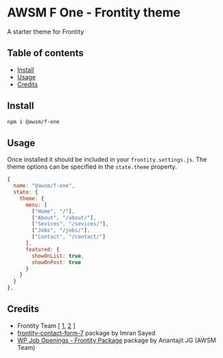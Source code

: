 # AWSM F One - Frontity theme


A starter theme for Frontity

## Table of contents

<!-- toc -->

- [Install](#install)
- [Usage](#usage)
- [Credits](#credits)


<!-- tocstop -->

## Install

```sh
npm i @awsm/f-one
```

## Usage

Once installed it should be included in your `frontity.settings.js`.
The theme options can be specified in the `state.theme` property.

```javascript
{
  name: "@awsm/f-one",
  state: {
    theme: {
      menu: [
        ["Home", "/"],
        ["About", "/about/"],
        ["Sevices", "/sevices/"],
        ["Jobs", "/jobs/"],
        ["Contact", "/contact/"]
      ],
      featured: {
        showOnList: true,
        showOnPost: true
      }
    }
  }
},
```

## Credits
- Frontity Team [ [1](https://frontity.org/blog/how-to-create-a-react-theme-in-30-minutes/), [2](https://docs.frontity.org/guides/understanding-mars-theme-1) ]
- [frontity-contact-form-7](https://github.com/imranhsayed/frontity-contact-form-7) package by Imran Sayed
- [WP Job Openings - Frontity Package](https://github.com/awsmin/frontity-wp-job-openings) package by Anantajit JG (AWSM Team)